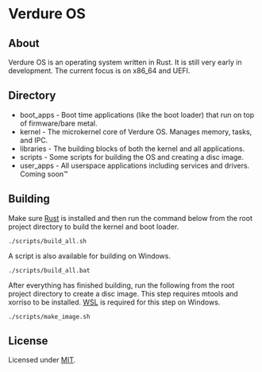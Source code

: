 # Verdure OS

## About
Verdure OS is an operating system written in Rust. It is still very early in development. The current focus is on x86_64 and UEFI.

## Directory
* boot_apps - Boot time applications (like the boot loader) that run on top of firmware/bare metal.
* kernel - The microkernel core of Verdure OS. Manages memory, tasks, and IPC.
* libraries - The building blocks of both the kernel and all applications.
* scripts - Some scripts for building the OS and creating a disc image.
* user_apps - All userspace applications including services and drivers. Coming soon™

## Building
Make sure [Rust](https://www.rust-lang.org/tools/install) is installed and then run the command below from the root project directory to build the kernel and boot loader.
```
./scripts/build_all.sh
```
A script is also available for building on Windows.
```
./scripts/build_all.bat
```
After everything has finished building, run the following from the root project directory to create a disc image. This step requires mtools and xorriso to be installed. [WSL](https://docs.microsoft.com/en-us/windows/wsl/install-win10) is required for this step on Windows.
```
./scripts/make_image.sh
```

## License
Licensed under [MIT](LICENSE).